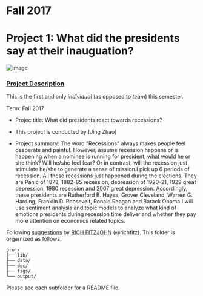 # Fall 2017
# Project 1: What did the presidents say at their inauguation?

![image](figs/title.jpg)

### [Project Description](doc/)
This is the first and only *individual* (as opposed to *team*) this semester. 

Term: Fall 2017

+ Projec title: What did presidents react towards recessions?
+ This project is conducted by [Jing Zhao]

+ Project summary: The word "Recessions" always makes people feel desperate and painful. However, assume recession happens or is happening when a nominee is running for president, what would he or she think? Will he/she feel fear? Or in contrast, will the recession just stimulate he/she to generate a sense of mission.I pick up 6 periods of recession. All these recessions just happened during the elections. They are Panic of 1873, 1882-85 recession, depression of 1920-21, 1929 great depression, 1980 recession and 2007 great depression. Accordingly, these presidents are Rutherford B. Hayes, Grover Cleveland, Warren G. Harding, Franklin D. Roosevelt, Ronald Reagan and Barack Obama.I will use sentiment analysis and topic models to analyze what kind of emotions presidents during recession time deliver and whether they pay more attention on economics related topics.




Following [suggestions](http://nicercode.github.io/blog/2013-04-05-projects/) by [RICH FITZJOHN](http://nicercode.github.io/about/#Team) (@richfitz). This folder is orgarnized as follows.

```
proj/
├── lib/
├── data/
├── doc/
├── figs/
└── output/
```

Please see each subfolder for a README file.
